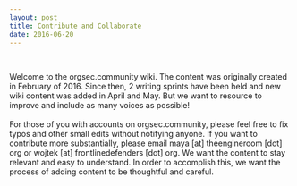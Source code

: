 ```yaml
---
layout: post
title: Contribute and Collaborate
date: 2016-06-20
---
```


<body class="mceContentBody aui-theme-default wiki-content fullsize">
<p> </p> <div class="ace-line"><span class="author-a-0z72zaz84zz80z9z83zz86ztuf9h7z75zz79z">Welcome to the orgsec.community wiki. The content was originally created in February of 2016. Since then, 2 writing sprints have been held and new wiki content was added in April and May. But we want to resource to improve and include as many voices as possible!</span></div><div class="ace-line"><span class="author-a-0z72zaz84zz80z9z83zz86ztuf9h7z75zz79z"><br/></span></div><div class="ace-line"><span class="author-a-0z72zaz84zz80z9z83zz86ztuf9h7z75zz79z">For those of you with accounts on orgsec.community, please feel free to fix typos and other small edits without notifying anyone. If you want to contribute more substantially, please email maya [at] theengineroom [dot] org or wojtek [at] frontlinedefenders [dot] org. We want the content to stay relevant and easy to understand. In order to accomplish this, we want the process of adding content to be thoughtful and careful.</span></div>
<p> </p>
</body>